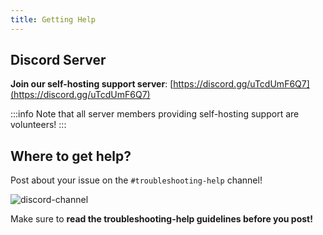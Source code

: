 ```yaml
---
title: Getting Help
---
```


## Discord Server

**Join our self-hosting support server**: [https://discord.gg/uTcdUmF6Q7](https://discord.gg/uTcdUmF6Q7)

:::info
Note that all server members providing self-hosting support are volunteers!
:::

## Where to get help?

Post about your issue on the `#troubleshooting-help` channel!

![discord-channel](/img/troubleshoot/discord_channel_troubleshooting_help.png "Discord Channel")

Make sure to **read the troubleshooting-help guidelines before you post!**

